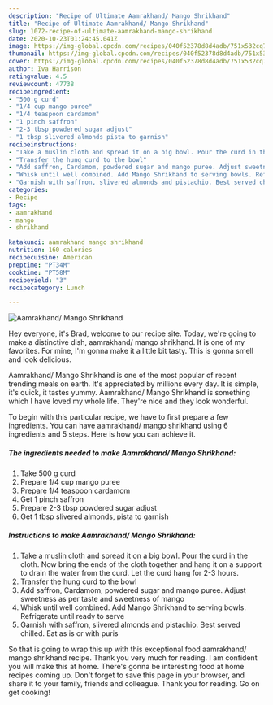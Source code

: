 ```yaml
---
description: "Recipe of Ultimate Aamrakhand/ Mango Shrikhand"
title: "Recipe of Ultimate Aamrakhand/ Mango Shrikhand"
slug: 1072-recipe-of-ultimate-aamrakhand-mango-shrikhand
date: 2020-10-23T01:24:45.041Z
image: https://img-global.cpcdn.com/recipes/040f52378d8d4adb/751x532cq70/aamrakhand-mango-shrikhand-recipe-main-photo.jpg
thumbnail: https://img-global.cpcdn.com/recipes/040f52378d8d4adb/751x532cq70/aamrakhand-mango-shrikhand-recipe-main-photo.jpg
cover: https://img-global.cpcdn.com/recipes/040f52378d8d4adb/751x532cq70/aamrakhand-mango-shrikhand-recipe-main-photo.jpg
author: Iva Harrison
ratingvalue: 4.5
reviewcount: 47738
recipeingredient:
- "500 g curd"
- "1/4 cup mango puree"
- "1/4 teaspoon cardamom"
- "1 pinch saffron"
- "2-3 tbsp powdered sugar adjust"
- "1 tbsp slivered almonds pista to garnish"
recipeinstructions:
- "Take a muslin cloth and spread it on a big bowl. Pour the curd in the cloth. Now bring the ends of the cloth together and hang it on a support to drain the water from the curd. Let the curd hang for 2-3 hours."
- "Transfer the hung curd to the bowl"
- "Add saffron, Cardamom, powdered sugar and mango puree. Adjust sweetness as per taste and sweetness of mango"
- "Whisk until well combined. Add Mango Shrikhand to serving bowls. Refrigerate until ready to serve"
- "Garnish with saffron, slivered almonds and pistachio. Best served chilled. Eat as is or with puris"
categories:
- Recipe
tags:
- aamrakhand
- mango
- shrikhand

katakunci: aamrakhand mango shrikhand 
nutrition: 160 calories
recipecuisine: American
preptime: "PT34M"
cooktime: "PT58M"
recipeyield: "3"
recipecategory: Lunch

---
```



![Aamrakhand/ Mango Shrikhand](https://img-global.cpcdn.com/recipes/040f52378d8d4adb/751x532cq70/aamrakhand-mango-shrikhand-recipe-main-photo.jpg)

Hey everyone, it's Brad, welcome to our recipe site. Today, we're going to make a distinctive dish, aamrakhand/ mango shrikhand. It is one of my favorites. For mine, I'm gonna make it a little bit tasty. This is gonna smell and look delicious.



Aamrakhand/ Mango Shrikhand is one of the most popular of recent trending meals on earth. It's appreciated by millions every day. It is simple, it's quick, it tastes yummy. Aamrakhand/ Mango Shrikhand is something which I have loved my whole life. They're nice and they look wonderful.


To begin with this particular recipe, we have to first prepare a few ingredients. You can have aamrakhand/ mango shrikhand using 6 ingredients and 5 steps. Here is how you can achieve it.

<!--inarticleads1-->

##### The ingredients needed to make Aamrakhand/ Mango Shrikhand:

1. Take 500 g curd
1. Prepare 1/4 cup mango puree
1. Prepare 1/4 teaspoon cardamom
1. Get 1 pinch saffron
1. Prepare 2-3 tbsp powdered sugar adjust
1. Get 1 tbsp slivered almonds, pista to garnish




<!--inarticleads2-->

##### Instructions to make Aamrakhand/ Mango Shrikhand:

1. Take a muslin cloth and spread it on a big bowl. Pour the curd in the cloth. Now bring the ends of the cloth together and hang it on a support to drain the water from the curd. Let the curd hang for 2-3 hours.
1. Transfer the hung curd to the bowl
1. Add saffron, Cardamom, powdered sugar and mango puree. Adjust sweetness as per taste and sweetness of mango
1. Whisk until well combined. Add Mango Shrikhand to serving bowls. Refrigerate until ready to serve
1. Garnish with saffron, slivered almonds and pistachio. Best served chilled. Eat as is or with puris




So that is going to wrap this up with this exceptional food aamrakhand/ mango shrikhand recipe. Thank you very much for reading. I am confident you will make this at home. There's gonna be interesting food at home recipes coming up. Don't forget to save this page in your browser, and share it to your family, friends and colleague. Thank you for reading. Go on get cooking!
